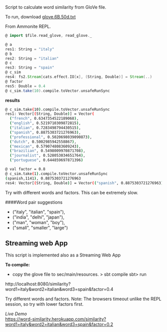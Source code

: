 
Script to calculate word similarity from GloVe file.

To run, download [glove.6B.50d.txt](https://www.kaggle.com/watts2/glove6b50dtxt)

From Ammonite REPL.
```scala
@ import $file.read_glove, read_glove._

@ a
res1: String = "italy"
@ b
res2: String = "italian"
@ c
res3: String = "spain"
@ c_sim
res4: fs2.Stream[cats.effect.IO[x], (String, Double)] = Stream(..)
@ factor
res5: Double = 0.4
@ c_sim.take(10).compile.toVector.unsafeRunSync
```
__results__
```sh
@ c_sim.take(10).compile.toVector.unsafeRunSync
res1: Vector[(String, Double)] = Vector(
  ("french", 0.6347354522189068),
  ("english", 0.5219710309872815),
  ("italian", 0.7283498794430515),
  ("spanish", 0.8875303721276963),
  ("professional", 0.5020698039090873),
  ("dutch", 0.5002985942558867),
  ("mexican", 0.5790748083609243),
  ("brazilian", 0.5498009970871708),
  ("journalist", 0.528053034651764),
  ("portuguese", 0.644859697871396)

@ val factor = 0.8
@ c_sim.take(1).compile.toVector.unsafeRunSync
(spanish,1141), 0.8875303721276963
res4: Vector[(String, Double)] = Vector(("spanish", 0.8875303721276963))
```
Try with different words and factors.
This can be extremely slow.

####Word pair suggestions 
- ("italy", "italian", "spain"),
- ("india", "delhi", "japan"),
- ("man", "woman", "boy"),
- ("small", "smaller", "large")

## Streaming web App
This script is implemented also as a Streaming Web App

**To compile:**
 - copy the glove file to sec/main/resources.
\> sbt compile
sbt> run

http://localhost:8080/similarity?word1=italy&word2=italian&word3=spain&factor=0.4

Try different words and factors.
Note: The browsers timeout unlike the REPL session, so try with lower factors first.

_Live Demo_  
https://word-similarity.herokuapp.com/similarity?word1=italy&word2=italian&word3=spain&factor=0.2

